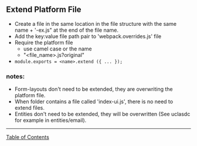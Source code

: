 ## Extend Platform File

- Create a file in the same location in the file structure with the same name + '-ex.js" at the end of the file name.
- Add the key:value file path pair to 'webpack.overrides.js' file
- Require the platform file
  - use camel case or the name
  - "<file_name>.js?original"
- `module.exports = <name>.extend ({ ... });`


### notes:
- Form-layouts don't need to be extended, they are overwriting the platform file.
- When folder contains a file called 'index-ui.js', there is no need to extend files.
- Entities don't need to be extended, they will be overwritten (See uclasdc for example in entities/email).

***
[Table of Contents](../README.md)